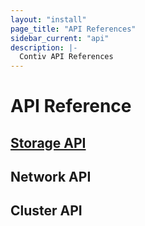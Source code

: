 ```yaml
---
layout: "install"
page_title: "API References"
sidebar_current: "api"
description: |-
  Contiv API References
---
```


# API Reference

## [Storage API](/install/reference/storage_reference.html)

## Network API

## Cluster API

